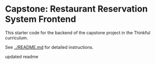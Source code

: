 # Capstone: Restaurant Reservation System Frontend

This starter code for the backend of the capstone project in the Thinkful curriculum.

See [../README.md](../README.md) for detailed instructions.

updated readme